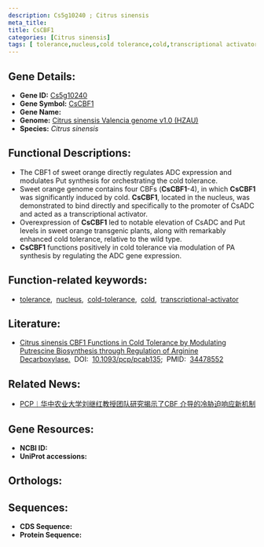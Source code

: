 ```yaml
---
description: Cs5g10240 ; Citrus sinensis
meta_title:
title: CsCBF1
categories: [Citrus sinensis]
tags: [ tolerance,nucleus,cold tolerance,cold,transcriptional activator ]
---
```


## Gene Details:
- **Gene ID:**	[Cs5g10240]()
- **Gene Symbol:** <u> CsCBF1 </u>
- **Gene Name:** 
- **Genome:** [Citrus sinensis Valencia genome v1.0 (HZAU)]()
- **Species:** *Citrus sinensis*

## Functional Descriptions:
   - The CBF1 of sweet orange directly regulates ADC expression and modulates Put synthesis for orchestrating the cold tolerance.
   - Sweet orange genome contains four CBFs (**CsCBF1**-4), in which **CsCBF1** was significantly induced by cold. **CsCBF1**, located in the nucleus, was demonstrated to bind directly and specifically to the promoter of CsADC and acted as a transcriptional activator.
   - Overexpression of **CsCBF1** led to notable elevation of CsADC and Put levels in sweet orange transgenic plants, along with remarkably enhanced cold tolerance, relative to the wild type.
   - **CsCBF1** functions positively in cold tolerance via modulation of PA synthesis by regulating the ADC gene expression.

## Function-related keywords:
   - [tolerance](/tags/tolerance/),&nbsp;&nbsp;[nucleus](/tags/nucleus/),&nbsp;&nbsp;[cold-tolerance](/tags/cold-tolerance/),&nbsp;&nbsp;[cold](/tags/cold/),&nbsp;&nbsp;[transcriptional-activator](/tags/transcriptional-activator/)

## Literature:
   - [Citrus sinensis CBF1 Functions in Cold Tolerance by Modulating Putrescine Biosynthesis through Regulation of Arginine Decarboxylase.]( https://academic.oup.com/pcp/article/63/1/19/6363821?login=false#341454827)&nbsp;&nbsp;DOI:&nbsp;&nbsp;[10.1093/pcp/pcab135](https://academic.oup.com/pcp/article/63/1/19/6363821?login=false#341454827);&nbsp;&nbsp;PMID:&nbsp;&nbsp;[34478552](https://pubmed.ncbi.nlm.nih.gov/34478552/)

## Related News:
   - [PCP︱华中农业大学刘继红教授团队研究揭示了CBF 介导的冷胁迫响应新机制](https://mp.weixin.qq.com/s?__biz=Mzg3MDEwNDEyMg==&mid=2247516732&idx=4&sn=09d316f3f04f79fee3b2f47ed36e116d&chksm=ce902f69f9e7a67f2f687c04900eb67adbfeefc6923e32a405d39a3259ff1fa1d837a85788dc&scene=27#wechat_redirect)

## Gene Resources:
- **NCBI ID:**  [](https://www.ncbi.nlm.nih.gov/gene/?term=)
- **UniProt accessions:** [](https://www.uniprot.org/uniprotkb//entry)

## Orthologs:

## Sequences:
- **CDS Sequence:**
- **Protein Sequence:**
